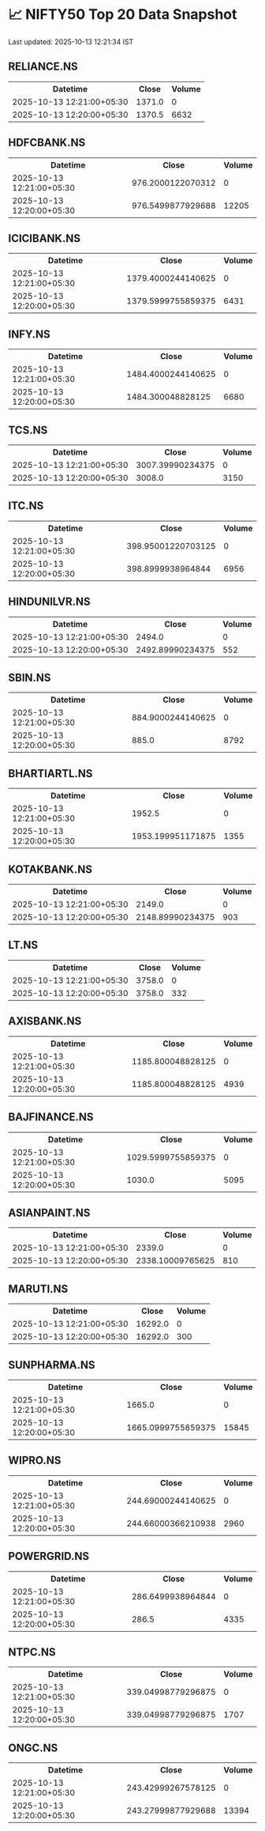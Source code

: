 # 📈 NIFTY50 Top 20 Data Snapshot

Last updated: 2025-10-13 12:21:34 IST

## RELIANCE.NS

<table>
  <tr><th>Datetime</th><th>Close</th><th>Volume</th></tr>
  <tr><td>2025-10-13 12:21:00+05:30</td><td>1371.0</td><td>0</td></tr>
  <tr><td>2025-10-13 12:20:00+05:30</td><td>1370.5</td><td>6632</td></tr>
</table>

## HDFCBANK.NS

<table>
  <tr><th>Datetime</th><th>Close</th><th>Volume</th></tr>
  <tr><td>2025-10-13 12:21:00+05:30</td><td>976.2000122070312</td><td>0</td></tr>
  <tr><td>2025-10-13 12:20:00+05:30</td><td>976.5499877929688</td><td>12205</td></tr>
</table>

## ICICIBANK.NS

<table>
  <tr><th>Datetime</th><th>Close</th><th>Volume</th></tr>
  <tr><td>2025-10-13 12:21:00+05:30</td><td>1379.4000244140625</td><td>0</td></tr>
  <tr><td>2025-10-13 12:20:00+05:30</td><td>1379.5999755859375</td><td>6431</td></tr>
</table>

## INFY.NS

<table>
  <tr><th>Datetime</th><th>Close</th><th>Volume</th></tr>
  <tr><td>2025-10-13 12:21:00+05:30</td><td>1484.4000244140625</td><td>0</td></tr>
  <tr><td>2025-10-13 12:20:00+05:30</td><td>1484.300048828125</td><td>6680</td></tr>
</table>

## TCS.NS

<table>
  <tr><th>Datetime</th><th>Close</th><th>Volume</th></tr>
  <tr><td>2025-10-13 12:21:00+05:30</td><td>3007.39990234375</td><td>0</td></tr>
  <tr><td>2025-10-13 12:20:00+05:30</td><td>3008.0</td><td>3150</td></tr>
</table>

## ITC.NS

<table>
  <tr><th>Datetime</th><th>Close</th><th>Volume</th></tr>
  <tr><td>2025-10-13 12:21:00+05:30</td><td>398.95001220703125</td><td>0</td></tr>
  <tr><td>2025-10-13 12:20:00+05:30</td><td>398.8999938964844</td><td>6956</td></tr>
</table>

## HINDUNILVR.NS

<table>
  <tr><th>Datetime</th><th>Close</th><th>Volume</th></tr>
  <tr><td>2025-10-13 12:21:00+05:30</td><td>2494.0</td><td>0</td></tr>
  <tr><td>2025-10-13 12:20:00+05:30</td><td>2492.89990234375</td><td>552</td></tr>
</table>

## SBIN.NS

<table>
  <tr><th>Datetime</th><th>Close</th><th>Volume</th></tr>
  <tr><td>2025-10-13 12:21:00+05:30</td><td>884.9000244140625</td><td>0</td></tr>
  <tr><td>2025-10-13 12:20:00+05:30</td><td>885.0</td><td>8792</td></tr>
</table>

## BHARTIARTL.NS

<table>
  <tr><th>Datetime</th><th>Close</th><th>Volume</th></tr>
  <tr><td>2025-10-13 12:21:00+05:30</td><td>1952.5</td><td>0</td></tr>
  <tr><td>2025-10-13 12:20:00+05:30</td><td>1953.199951171875</td><td>1355</td></tr>
</table>

## KOTAKBANK.NS

<table>
  <tr><th>Datetime</th><th>Close</th><th>Volume</th></tr>
  <tr><td>2025-10-13 12:21:00+05:30</td><td>2149.0</td><td>0</td></tr>
  <tr><td>2025-10-13 12:20:00+05:30</td><td>2148.89990234375</td><td>903</td></tr>
</table>

## LT.NS

<table>
  <tr><th>Datetime</th><th>Close</th><th>Volume</th></tr>
  <tr><td>2025-10-13 12:21:00+05:30</td><td>3758.0</td><td>0</td></tr>
  <tr><td>2025-10-13 12:20:00+05:30</td><td>3758.0</td><td>332</td></tr>
</table>

## AXISBANK.NS

<table>
  <tr><th>Datetime</th><th>Close</th><th>Volume</th></tr>
  <tr><td>2025-10-13 12:21:00+05:30</td><td>1185.800048828125</td><td>0</td></tr>
  <tr><td>2025-10-13 12:20:00+05:30</td><td>1185.800048828125</td><td>4939</td></tr>
</table>

## BAJFINANCE.NS

<table>
  <tr><th>Datetime</th><th>Close</th><th>Volume</th></tr>
  <tr><td>2025-10-13 12:21:00+05:30</td><td>1029.5999755859375</td><td>0</td></tr>
  <tr><td>2025-10-13 12:20:00+05:30</td><td>1030.0</td><td>5095</td></tr>
</table>

## ASIANPAINT.NS

<table>
  <tr><th>Datetime</th><th>Close</th><th>Volume</th></tr>
  <tr><td>2025-10-13 12:21:00+05:30</td><td>2339.0</td><td>0</td></tr>
  <tr><td>2025-10-13 12:20:00+05:30</td><td>2338.10009765625</td><td>810</td></tr>
</table>

## MARUTI.NS

<table>
  <tr><th>Datetime</th><th>Close</th><th>Volume</th></tr>
  <tr><td>2025-10-13 12:21:00+05:30</td><td>16292.0</td><td>0</td></tr>
  <tr><td>2025-10-13 12:20:00+05:30</td><td>16292.0</td><td>300</td></tr>
</table>

## SUNPHARMA.NS

<table>
  <tr><th>Datetime</th><th>Close</th><th>Volume</th></tr>
  <tr><td>2025-10-13 12:21:00+05:30</td><td>1665.0</td><td>0</td></tr>
  <tr><td>2025-10-13 12:20:00+05:30</td><td>1665.0999755859375</td><td>15845</td></tr>
</table>

## WIPRO.NS

<table>
  <tr><th>Datetime</th><th>Close</th><th>Volume</th></tr>
  <tr><td>2025-10-13 12:21:00+05:30</td><td>244.69000244140625</td><td>0</td></tr>
  <tr><td>2025-10-13 12:20:00+05:30</td><td>244.66000366210938</td><td>2960</td></tr>
</table>

## POWERGRID.NS

<table>
  <tr><th>Datetime</th><th>Close</th><th>Volume</th></tr>
  <tr><td>2025-10-13 12:21:00+05:30</td><td>286.6499938964844</td><td>0</td></tr>
  <tr><td>2025-10-13 12:20:00+05:30</td><td>286.5</td><td>4335</td></tr>
</table>

## NTPC.NS

<table>
  <tr><th>Datetime</th><th>Close</th><th>Volume</th></tr>
  <tr><td>2025-10-13 12:21:00+05:30</td><td>339.04998779296875</td><td>0</td></tr>
  <tr><td>2025-10-13 12:20:00+05:30</td><td>339.04998779296875</td><td>1707</td></tr>
</table>

## ONGC.NS

<table>
  <tr><th>Datetime</th><th>Close</th><th>Volume</th></tr>
  <tr><td>2025-10-13 12:21:00+05:30</td><td>243.42999267578125</td><td>0</td></tr>
  <tr><td>2025-10-13 12:20:00+05:30</td><td>243.27999877929688</td><td>13394</td></tr>
</table>

